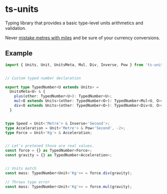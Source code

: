 # ts-units

Typing library that provides a basic type-level units arithmetics and validation.

Never [mistake metres with miles][1] and be sure of your currency conversions.

[1]: https://en.wikipedia.org/wiki/Mars_Climate_Orbiter#Cause_of_failure

## Example

``` typescript
import { Units, Unit, UnitsMeta, Mul, Div, Inverse, Pow } from 'ts-units';


// Custom typed number declaration

export type TypedNumber<U extends Units> =
  UnitsMeta<U> & {
    plus(other: TypedNumber<U>): TypedNumber<U>;
    mul<O extends Units>(other: TypedNumber<O>): TypedNumber<Mul<U, O>>;
    div<O extends Units>(other: TypedNumber<O>): TypedNumber<Div<U, O>>;
  }


type Speed = Unit<'Metre'> & Inverse<'Second'>;
type Acceleration = Unit<'Metre'> & Pow<'Second', -2>;
type Force = Unit<'Kg'> & Acceleration;


// Let's pretened those are real values.
const force = {} as TypedNumber<Force>;
const gravity = {} as TypedNumber<Acceleration>;


// Units match
const mass: TypedNumber<Unit<'Kg'>> = force.div(gravity);

// Throws type error
const mass: TypedNumber<Unit<'Kg'>> = force.mul(gravity);
```
